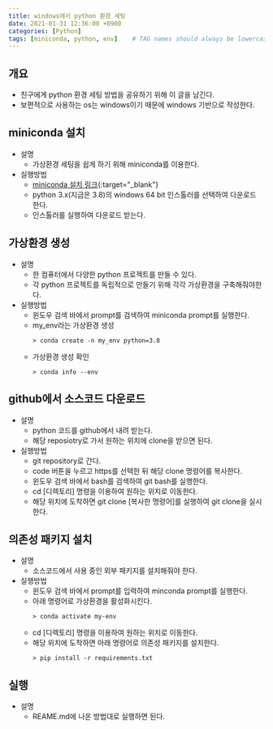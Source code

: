 ```yaml
---
title: windows에서 python 환경 세팅
date: 2021-01-31 12:36:00 +0900
categories: [Python]
tags: [miniconda, python, env]    # TAG names should always be lowercase
---
```

## 개요
- 친구에게 python 환경 세팅 방법을 공유하기 위해 이 글을 남긴다.
- 보편적으로 사용하는 os는 windows이기 때문에 windows 기반으로 작성한다.

## miniconda 설치
- 설명
  - 가상환경 세팅을 쉽게 하기 위해 miniconda를 이용한다.
- 실행방법
  - [miniconda 설치 링크](https://docs.conda.io/en/latest/miniconda.html){:target="_blank"}
  - python 3.x(지금은 3.8)의 windows 64 bit 인스톨러를 선택하여 다운로드 한다.
  - 인스톨러를 실행하여 다운로드 받는다.

## 가상환경 생성
- 설명
  - 한 컴퓨터에서 다양한 python 프로젝트를 만들 수 있다.
  - 각 python 프로젝트를 독립적으로 만들기 위해 각각 가상환경을 구축해줘야한다.
- 실행방법
  - 윈도우 검색 바에서 prompt를 검색하여 miniconda prompt를 실행한다.
  - my_env라는 가상환경 생성  
    ```
    > conda create -n my_env python=3.8
    ```
  - 가상환경 생성 확인  
    ```
    > conda info --env
    ```

## github에서 소스코드 다운로드
- 설명
  - python 코드를 github에서 내려 받는다.
  - 해당 reposiotry로 가서 원하는 위치에 clone을 받으면 된다.
- 실행방법
  - git repository로 간다.
  - code 버튼을 누르고 https를 선택한 뒤 해당 clone 명령어를 복사한다.
  - 윈도우 검색 바에서 bash를 검색하여 git bash를 실행한다.
  - cd [디렉토리] 명령을 이용하여 원하는 위치로 이동한다.
  - 해당 위치에 도착하면 git clone [복사한 명령어]를 실행하여 git clone을 실시한다.

## 의존성 패키지 설치
- 설명
  - 소스코드에서 사용 중인 외부 패키지를 설치해줘야 한다.
- 실행방법
  - 윈도우 검색 바에서 prompt를 입력하여 minconda prompt를 실행한다.
  - 아래 명령어로 가상환경을 활성화시킨다.
    ```
    > conda activate my-env
    ```
  - cd [디렉토리] 명령을 이용하여 원하는 위치로 이동한다.
  - 해당 위치에 도착하면 아래 명령어로 의존성 패키지를 설치한다.
    ```
    > pip install -r requirements.txt
    ```


## 실행
- 설명
  - REAME.md에 나온 방법대로 실행하면 된다.
